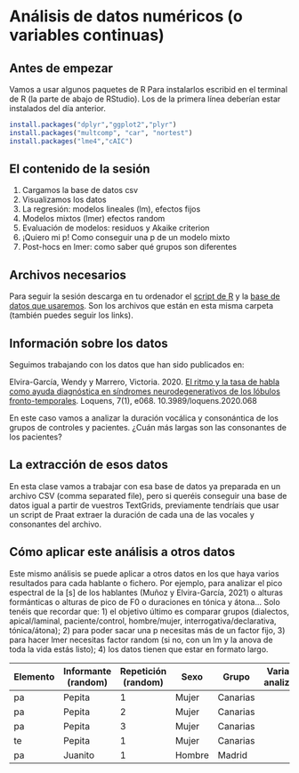 # Análisis de datos numéricos (o variables continuas)

## Antes de empezar
Vamos a usar algunos paquetes de R
Para instalarlos escribid en el terminal de R (la parte de abajo de RStudio).
Los de la primera línea deberían estar instalados del día anterior.
```R
install.packages("dplyr","ggplot2","plyr")
install.packages("multcomp", "car", "nortest")
install.packages("lme4","cAIC")

```
## El contenido de la sesión
1. Cargamos la base de datos csv
2. Visualizamos los datos
3. La regresión: modelos lineales (lm), efectos fijos
4. Modelos mixtos (lmer) efectos random
5. Evaluación de modelos: residuos y Akaike criterion
6. ¡Quiero mi p! Como conseguir una p de un modelo mixto
7. Post-hocs en lmer: como saber qué grupos son diferentes

## Archivos necesarios
Para seguir la sesión descarga en tu ordenador el [script de R]() y la [base de datos que usaremos](). Son los archivos que están en esta misma carpeta (también puedes seguir los links).

## Información sobre los datos
Seguimos trabajando con los datos que han sido publicados en:

Elvira-García, Wendy y Marrero, Victoria. 2020. [El ritmo y la tasa de habla como ayuda diagnóstica en síndromes neurodegenerativos de los lóbulos fronto-temporales](http://www.doi.org/10.3989/loquens.2020.068). Loquens, 7(1), e068. 10.3989/loquens.2020.068

En este caso vamos a analizar la duración vocálica y consonántica de los grupos de controles y pacientes. ¿Cuán más largas son las consonantes de los pacientes?




## La extracción de esos datos
En esta clase vamos a trabajar con esa base de datos ya preparada en un archivo CSV (comma separated file), pero si queréis conseguir una base de datos igual a partir de vuestros TextGrids, previamente tendríais que usar un script de Praat extraer la duración de cada una de las vocales y consonantes del archivo.

## Cómo aplicar este análisis a otros datos
Este mismo análisis se puede aplicar a otros datos en los que haya varios resultados para cada hablante o fichero. Por ejemplo, para analizar el pico espectral de la [s] de los hablantes (Muñoz y Elvira-García, 2021) o alturas formánticas o alturas de pico de F0 o duraciones en tónica y átona... Solo tenéis que recordar que: 1) el objetivo último es comparar grupos (dialectos, apical/laminal, paciente/control, hombre/mujer, interrogativa/declarativa, tónica/átona); 2) para poder sacar una p necesitas más de un factor fijo, 3) para hacer lmer necesitas factor random (si no, con un lm y la anova de toda la vida estás listo); 4)  los datos tienen que estar en formato largo.


Elemento | Informante (random) | Repetición (random) | Sexo | Grupo | Variable analizada
------------ | ------------- | -------------| -------------| -------------| -------------
pa | Pepita | 1| Mujer|Canarias
pa | Pepita | 2| Mujer|Canarias
pa | Pepita | 3| Mujer| Canarias
te | Pepita | 1| Mujer| Canarias
pa | Juanito | 1| Hombre| Madrid



